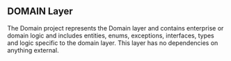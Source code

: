 ## DOMAIN Layer

The Domain project represents the Domain layer 
and contains enterprise or domain logic 
and includes entities, enums, exceptions, interfaces, types and logic specific to the domain layer. 
This layer has no dependencies on anything external.